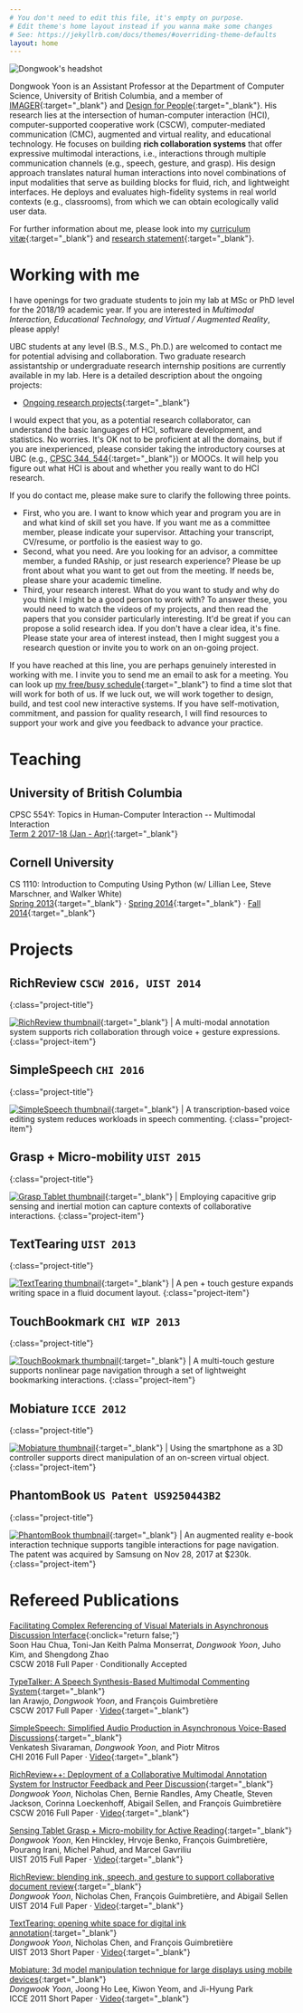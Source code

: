 ```yaml
---
# You don't need to edit this file, it's empty on purpose.
# Edit theme's home layout instead if you wanna make some changes
# See: https://jekyllrb.com/docs/themes/#overriding-theme-defaults
layout: home
---
```


<div id="about"></div>

![Dongwook's headshot](/files/profile.jpg)

Dongwook Yoon is an Assistant Professor at the Department of Computer Science, University of British Columbia, and a member of [IMAGER](https://www.cs.ubc.ca/nest/imager){:target="_blank"} and [Design for People](http://dfp.psico.ca/){:target="_blank"}. His research lies at the intersection of human-computer interaction (HCI), computer-supported cooperative work (CSCW), computer-mediated communication (CMC), augmented and virtual reality, and educational technology. He focuses on building **rich collaboration systems** that offer expressive multimodal interactions, i.e., interactions through multiple communication channels (e.g., speech, gesture, and grasp). His design approach translates natural human interactions into novel combinations of input modalities that serve as building blocks for fluid, rich, and lightweight interfaces. He deploys and evaluates high-fidelity systems in real world contexts (e.g., classrooms), from which we can obtain ecologically valid user data.

For further information about me, please look into my [curriculum vitæ](files/cv.pdf){:target="_blank"} and [research statement](files/rs.pdf){:target="_blank"}.


# Working with me

I have openings for two graduate students to join my lab at MSc or PhD level for the 2018/19 academic year. If you are interested in *Multimodal Interaction, Educational Technology, and Virtual / Augmented Reality*, please apply!

UBC students at any level (B.S., M.S., Ph.D.) are welcomed to contact me for potential advising and collaboration. Two graduate research assistantship or undergraduate research internship positions are currently available in my lab. Here is a detailed description about the ongoing projects:
- [Ongoing research projects](https://docs.google.com/document/d/1iRUvK5wGmIZY7ZKeWg-XWW3P1w1qF5rfMQhnbw2IQ7Y){:target="_blank"}
   

I would expect that you, as a potential research collaborator, can understand the basic languages of HCI, software development, and statistics. No worries. It's OK not to be proficient at all the domains, but if you are inexperienced, please consider taking the introductory courses at UBC (e.g., [CPSC 344, 544](https://www.cs.ubc.ca/students/undergrad/courses-deadlines/course-timetable){:target="_blank"}) or MOOCs. It will help you figure out what HCI is about and whether you really want to do HCI research.

If you do contact me, please make sure to clarify the following three points.
* First, who you are. I want to know which year and program you are in and what kind of skill set you have. If you want me as a committee member, please indicate your supervisor. Attaching your transcript, CV/resume, or portfolio is the easiest way to go. 
* Second, what you need. Are you looking for an advisor, a committee member, a funded RAship, or just research experience? Please be up front about what you want to get out from the meeting. If needs be, please share your academic timeline.
* Third, your research interest. What do you want to study and why do you think I might be a good person to work with? To answer these, you would need to watch the videos of my projects, and then read the papers that you consider particularly interesting. It'd be great if you can propose a solid research idea. If you don't have a clear idea, it's fine. Please state your area of interest instead, then I might suggest you a research question or invite you to work on an on-going project.

If you have reached at this line, you are perhaps genuinely interested in working with me. I invite you to send me an email to ask for a meeting. You can look up [my free/busy schedule](/cal){:target="_blank"} to find a time slot that will work for both of us. If we luck out, we will work together to design, build, and test cool new interactive systems. If you have self-motivation, commitment, and passion for quality research, I will find resources to support your work and give you feedback to advance your practice.


# Teaching

## University of British Columbia

CPSC 554Y: Topics in Human-Computer Interaction -- Multimodal Interaction  
[Term 2 2017-18 (Jan - Apr)](https://docs.google.com/document/d/1tSZC1gqYy7rmWf7PoNEl-9yetlQj8vREhWomISCWwq0){:target="_blank"}

## Cornell University

CS 1110: Introduction to Computing Using Python (w/ Lillian Lee, Steve Marschner, and Walker White)  
[Spring 2013](https://www.cs.cornell.edu/courses/cs1110/2013sp/){:target="_blank"}  · 
[Spring 2014](https://www.cs.cornell.edu/courses/cs1110/2014sp/){:target="_blank"}  · 
[Fall 2014](https://www.cs.cornell.edu/courses/cs1110/2014fa/){:target="_blank"} 


# Projects

## RichReview `CSCW 2016, UIST 2014`
{:class="project-title"}

[![RichReview thumbnail](/files/thumbs/richreview.jpg)](https://youtu.be/twSTqxghHNQ){:target="_blank"} | A multi-modal annotation system supports rich collaboration through voice + gesture expressions.
{:class="project-item"}


## SimpleSpeech `CHI 2016`
{:class="project-title"}

[![SimpleSpeech thumbnail](/files/thumbs/simplespeech.jpg)](https://youtu.be/BoUpUY3scvk){:target="_blank"} | A transcription-based voice editing system reduces workloads in speech commenting.
{:class="project-item"}


## Grasp + Micro-mobility `UIST 2015`
{:class="project-title"}

[![Grasp Tablet thumbnail](/files/thumbs/grasptablet.jpg)](https://youtu.be/mTSfoh-M88w){:target="_blank"} | Employing capacitive grip sensing and inertial motion can capture contexts of collaborative interactions.
{:class="project-item"}


## TextTearing `UIST 2013`
{:class="project-title"}

[![TextTearing thumbnail](/files/thumbs/texttearing.jpg)](https://youtu.be/LSkR5-Cq4Dc){:target="_blank"} | A pen + touch gesture expands writing space in a fluid document layout.
{:class="project-item"}


## TouchBookmark `CHI WIP 2013`
{:class="project-title"}

[![TouchBookmark thumbnail](/files/thumbs/touchbookmark.jpg)](https://youtu.be/_4nII6Ah0Cg){:target="_blank"} | A multi-touch gesture supports nonlinear page navigation through a set of lightweight bookmarking interactions.
{:class="project-item"}


## Mobiature `ICCE 2012`
{:class="project-title"}

[![Mobiature thumbnail](/files/thumbs/mobiature.jpg)](https://youtu.be/BSbDmBLxKzE){:target="_blank"} | Using the smartphone as a 3D controller supports direct manipulation of an on-screen virtual object.
{:class="project-item"}


## PhantomBook `US Patent US9250443B2`
{:class="project-title"}

[![PhantomBook thumbnail](/files/thumbs/phantombook.jpg)](https://youtu.be/4KY40gAmeqA){:target="_blank"} | An augmented reality e-book interaction technique supports tangible interactions for page navigation. The patent was acquired by Samsung on Nov 28, 2017 at $230k. 
{:class="project-item"}



# Refereed Publications

[Facilitating Complex Referencing of Visual Materials in Asynchronous Discussion Interface](/#){:onclick="return false;"}  
Soon Hau Chua, Toni-Jan Keith Palma Monserrat, *Dongwook Yoon*, Juho Kim, and Shengdong Zhao  
CSCW 2018 Full Paper · Conditionally Accepted

[TypeTalker: A Speech Synthesis-Based Multimodal Commenting System](/files/papers/cscw2017-typetalker.pdf){:target="_blank"}  
Ian Arawjo, *Dongwook Yoon*, and François Guimbretière  
CSCW 2017 Full Paper · [Video](https://www.youtube.com/watch?v=jKW6uQ2LIis&feature=youtu.be){:target="_blank"} 

[SimpleSpeech: Simplified Audio Production in Asynchronous Voice-Based Discussions](/files/papers/chi2016-simplespeech.pdf){:target="_blank"}  
Venkatesh Sivaraman, *Dongwook Yoon*, and Piotr Mitros  
CHI 2016 Full Paper · [Video](https://www.youtube.com/watch?v=BoUpUY3scvk&feature=youtu.be){:target="_blank"} 

[RichReview++: Deployment of a Collaborative Multimodal Annotation System for Instructor Feedback and Peer Discussion](/files/papers/cscw2016-richreviewpp.pdf){:target="_blank"}  
*Dongwook Yoon*, Nicholas Chen, Bernie Randles, Amy Cheatle, Steven Jackson, Corinna Loeckenhoff, Abigail Sellen, and François Guimbretière  
CSCW 2016 Full Paper · [Video](https://www.youtube.com/watch?v=xUeda4S2NLA&feature=youtu.be){:target="_blank"}

[Sensing Tablet Grasp + Micro-mobility for Active Reading](/files/papers/uist2015-grasptablet.pdf){:target="_blank"}  
*Dongwook Yoon*, Ken Hinckley, Hrvoje Benko, François Guimbretière, Pourang Irani, Michel Pahud, and Marcel Gavriliu  
UIST 2015 Full Paper · [Video](https://www.youtube.com/watch?v=mTSfoh-M88w){:target="_blank"}

[RichReview: blending ink, speech, and gesture to support collaborative document review](/files/papers/uist2014-richreview.pdf){:target="_blank"}  
*Dongwook Yoon*, Nicholas Chen, François Guimbretière, and Abigail Sellen  
UIST 2014 Full Paper · [Video](https://www.youtube.com/watch?v=twSTqxghHNQ){:target="_blank"}

[TextTearing: opening white space for digital ink annotation](/files/papers/uist2013-texttearing.pdf){:target="_blank"}  
*Dongwook Yoon*, Nicholas Chen, and François Guimbretière  
UIST 2013 Short Paper · [Video](https://www.youtube.com/watch?v=LSkR5-Cq4Dc){:target="_blank"}

[Mobiature: 3d model manipulation technique for large displays using mobile devices](/files/papers/icce2012-mobiature.pdf){:target="_blank"}  
*Dongwook Yoon*, Joong Ho Lee, Kiwon Yeom, and Ji-Hyung Park  
ICCE 2011 Short Paper · [Video](https://www.youtube.com/watch?v=BSbDmBLxKzE){:target="_blank"}
